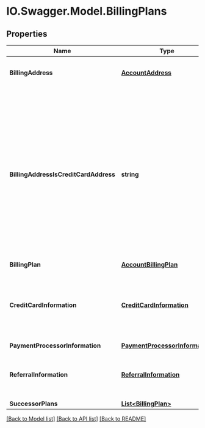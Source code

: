 # IO.Swagger.Model.BillingPlans
## Properties

Name | Type | Description | Notes
------------ | ------------- | ------------- | -------------
**BillingAddress** | [**AccountAddress**](AccountAddress.md) | The Billing address for the account. | [optional] 
**BillingAddressIsCreditCardAddress** | **string** | When set to **true**, the credit card address information is the same as that returned as the billing address. If false, then the billing address is considered a billing contact address, and the credit card address can be different. | [optional] 
**BillingPlan** | [**AccountBillingPlan**](AccountBillingPlan.md) |  | [optional] 
**CreditCardInformation** | [**CreditCardInformation**](CreditCardInformation.md) | A complex type that has information about the credit card used to pay for this account. | [optional] 
**PaymentProcessorInformation** | [**PaymentProcessorInformation**](PaymentProcessorInformation.md) |  | [optional] 
**ReferralInformation** | [**ReferralInformation**](ReferralInformation.md) | Contains information describing discounts and promotions. | [optional] 
**SuccessorPlans** | [**List&lt;BillingPlan&gt;**](BillingPlan.md) |  | [optional] 

[[Back to Model list]](../README.md#documentation-for-models) [[Back to API list]](../README.md#documentation-for-api-endpoints) [[Back to README]](../README.md)

